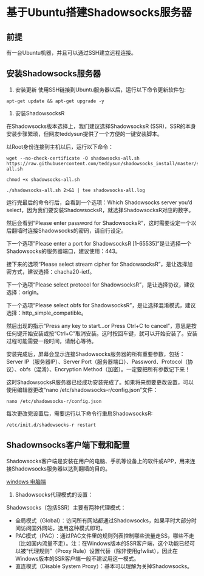 # 基于Ubuntu搭建Shadowsocks服务器

## 前提
有一台Ubuntu机器，并且可以通过SSH建立远程连接。

## 安装Shadowsocks服务器

1. 安装更新
使用SSH链接到Ubuntu服务器以后，运行以下命令更新软件包:
```
apt-get update && apt-get upgrade -y
```

1. 安装ShadowsocksR

在Shadowsocks版本选择上，我们建议选择ShadowsocksR (SSR)，SSR的本身安装步骤繁琐，但网友teddysun提供了一个方便的一键安装脚本。

以Root身份连接到主机以后，运行以下命令：
```
wget --no-check-certificate -O shadowsocks-all.sh https://raw.githubusercontent.com/teddysun/shadowsocks_install/master/shadowsocks-all.sh
```

```
chmod +x shadowsocks-all.sh
```

```
./shadowsocks-all.sh 2>&1 | tee shadowsocks-all.log
```

运行完最后的命令行后，会看到一个选项：Which Shadowsocks server you’d select，因为我们要安装ShadowsocksR，就选择ShadowsocksR对应的数字。  

然后会看到“Please enter password for ShadowsocksR”，这时需要设定一个以后翻墙时连接Shadowsocks的密码，请自行设定。   

下一个选项”Please enter a port for ShadowsocksR [1-65535]”是让选择一个Shadowsocks的服务器端口，建议使用：443。   

接下来的选项“Please select stream cipher for ShadowsocksR”，是让选择加密方式，建议选择：chacha20-ietf。   

下一个选项“Please select protocol for ShadowsocksR”，是让选择协议，建议选择：origin。   

下一个选项“Please select obfs for ShadowsocksR”，是让选择混淆模式，建议选择：http_simple_compatible。  

然后出现的指示“Press any key to start…or Press Ctrl+C to cancel”，意思是按任何键开始安装或按“Ctrl+C”取消安装。这时按回车键，就可以开始安装了。安装过程可能需要一段时间，请耐心等待。   

安装完成后，屏幕会显示连接Shadowsocks服务器的所有重要参数，包括：Server IP（服务器IP）、Server Port（服务器端口）、Password、Protocol（协议）、obfs（混淆）、Encryption Method（加密）。一定要把所有参数记下来！

这时ShadowsocksR服务器已经成功安装完成了。如果将来想要更改设置，可以使用编辑器更改“nano /etc/shadowsocks-r/config.json”文件：

```
nano /etc/shadowsocks-r/config.json
```

每次更改完设置后，需要运行以下命令行重启ShadowsocksR:
```
/etc/init.d/shadowsocks-r restart
```

## Shadownsocks客户端下载和配置
Shadowsocks客户端是安装在用户的电脑、手机等设备上的软件或APP，用来连接Shadowsocks服务器以达到翻墙的目的。

[windows 电脑端](files/ShadowsocksR-win-4.9.0.zip)

1. Shadowsocks代理模式的设置：

Shadowsocks（包括SSR）主要有两种代理模式： 

 - 全局模式（Global）：访问所有网站都通过Shadowsocks，如果平时大部分时间访问国外网站，选用这种模式即可。
 - PAC模式（PAC）：通过PAC文件里的规则列表控制哪些流量走SS，哪些不走（比如国内流量不走）。注：在Windows版本的SSR客户端，这个功能已经可以被“代理规则”（Proxy Rule）设置代替（除非使用gfwlist），因此在Windows版本的SSR客户端一般不建议用这一模式。
 - 直连模式（Disable System Proxy）：基本可以理解为关掉Shadowsocks。

